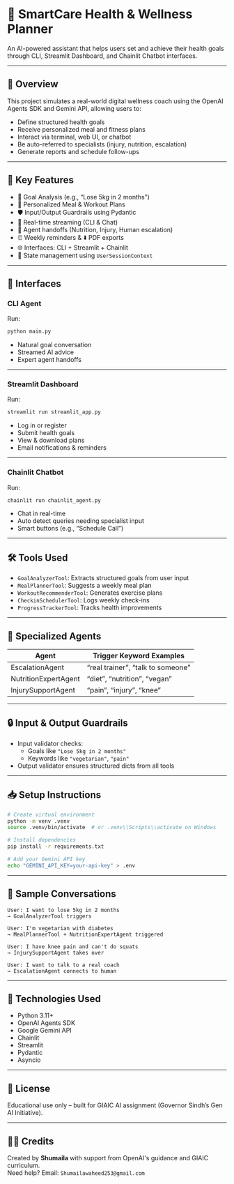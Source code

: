# 🌱 SmartCare Health & Wellness Planner

An AI-powered assistant that helps users set and achieve their health goals through CLI, Streamlit Dashboard, and Chainlit Chatbot interfaces.

---

## 🔹 Overview

This project simulates a real-world digital wellness coach using the OpenAI Agents SDK and Gemini API, allowing users to:

- Define structured health goals  
- Receive personalized meal and fitness plans  
- Interact via terminal, web UI, or chatbot  
- Be auto-referred to specialists (injury, nutrition, escalation)  
- Generate reports and schedule follow-ups  

---

## 💪 Key Features

- 🎯 Goal Analysis (e.g., “Lose 5kg in 2 months”)  
- 🍱 Personalized Meal & Workout Plans  
- 🛡️ Input/Output Guardrails using Pydantic  
- 🔁 Real-time streaming (CLI & Chat)  
- 👥 Agent handoffs (Nutrition, Injury, Human escalation)  
- ⏰ Weekly reminders & ⬇️ PDF exports  
- 🌐 Interfaces: CLI + Streamlit + Chainlit  
- 🔄 State management using `UserSessionContext`  

---

## 🧭 Interfaces

### CLI Agent
Run:
```bash
python main.py
```
- Natural goal conversation  
- Streamed AI advice  
- Expert agent handoffs  

---

### Streamlit Dashboard
Run:
```bash
streamlit run streamlit_app.py
```
- Log in or register  
- Submit health goals  
- View & download plans  
- Email notifications & reminders  

---

### Chainlit Chatbot
Run:
```bash
chainlit run chainlit_agent.py
```
- Chat in real-time  
- Auto detect queries needing specialist input  
- Smart buttons (e.g., “Schedule Call”)  

---

## 🛠️ Tools Used

- `GoalAnalyzerTool`: Extracts structured goals from user input  
- `MealPlannerTool`: Suggests a weekly meal plan  
- `WorkoutRecommenderTool`: Generates exercise plans  
- `CheckinSchedulerTool`: Logs weekly check-ins  
- `ProgressTrackerTool`: Tracks health improvements  

---

## 👥 Specialized Agents

| Agent                | Trigger Keyword Examples        |
|---------------------|---------------------------------|
| EscalationAgent      | “real trainer”, “talk to someone” |
| NutritionExpertAgent | “diet”, “nutrition”, “vegan”     |
| InjurySupportAgent   | “pain”, “injury”, “knee”         |

---

## 🔒 Input & Output Guardrails

- Input validator checks:
  - Goals like `"Lose 5kg in 2 months"`
  - Keywords like `"vegetarian"`, `"pain"`  
- Output validator ensures structured dicts from all tools  

---

## 📥 Setup Instructions

```bash
# Create virtual environment
python -m venv .venv
source .venv/bin/activate  # or .venv\\Scripts\\activate on Windows

# Install dependencies
pip install -r requirements.txt

# Add your Gemini API key
echo "GEMINI_API_KEY=your-api-key" > .env
```

---

## 🧪 Sample Conversations

```
User: I want to lose 5kg in 2 months  
→ GoalAnalyzerTool triggers  

User: I'm vegetarian with diabetes  
→ MealPlannerTool + NutritionExpertAgent triggered  

User: I have knee pain and can't do squats  
→ InjurySupportAgent takes over  

User: I want to talk to a real coach  
→ EscalationAgent connects to human  
```

---

## 🧠 Technologies Used

- Python 3.11+  
- OpenAI Agents SDK  
- Google Gemini API  
- Chainlit  
- Streamlit  
- Pydantic  
- Asyncio  

---

## 📜 License

Educational use only – built for GIAIC AI assignment (Governor Sindh’s Gen AI Initiative).  

---

## 🙋‍♀️ Credits

Created by **Shumaila** with support from OpenAI's guidance and GIAIC curriculum.  
Need help? Email: `Shumailawaheed253@gmail.com`
